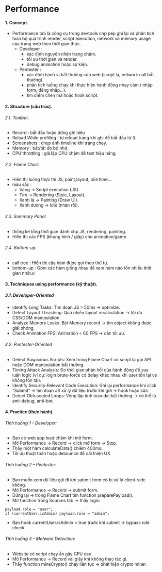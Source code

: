 # Performance

#### 1. Concept.
- Performance tab là công cụ trong devtools chp pép ghi lại và phân tích toàn bộ quá trình render, script execution, network và memory usage của trang web theo thời gian thực.
  - Developer :
    - xác định nguyên nhận trang chậm.
    - tối ưu thời gian và render.
    - debug animation hoặc sự kiện.
  - Pentester :
    - xác định hành vi bất thường của web (script lạ, network call bất thường).
    - phân tích luồng chạy khi thực hiện hành động nhạy cảm ( nhập form, đăng nhập...).
    - tìm điểm chèn mã hoặc hook script.
#### 2. Structure (cấu trúc).
###### 2.1. Toolbar. 
- Record : bắt đầu hoặc dừng ghi hiệu
- Reload While profiling : tự reload trang khi ghi để bắt đầu từ 0.
- Screenshots : chụp ảnh timeline khi trang chạy.
- Memory : bật/tắt đo bộ nhớ.
- CPU throttling : giả lập CPU chậm để test hiệu năng.
###### 2.2. Flame Chart.
- Hiển thị luồng thực thi JS, paint,layout, idle time....
- màu sắc :
  - Vàng → Script execution (JS).
  - Tím → Rendering (Style, Layout).
  - Xanh lá → Painting (Draw UI).
  - Xanh dương → Idle (nhàn rỗi).
###### 2.3. Summary Panel.
- thống kê tổng thời gian dành chp JS, rendering, painting.
- Hiển thị các FPS (khung hình / giây) cho animation/game.
###### 2.4. Bottom-up.
- call tree : Hiển thị cây hàm được gọi theo thứ tự.
- bottom-up : Gom các hàm giống nhau để xem hàm nào tốn nhiều thời gian nhất.ư
#### 3. Techniques using performance (kỹ thuật).
##### 3.1. Developer-Oriented
- Identify Long Tasks: Tìm đoạn JS > 50ms → optimize.
- Detect Layout Thrashing: Quá nhiều layout recalculation → tối ưu CSS/DOM manipulation.
- Analyze Memory Leaks: Bật Memory record → tìm object không được giải phóng.
- Check Animation FPS: Animation < 60 FPS → cần tối ưu.
###### 3.2. Pentester-Oriented
- Detect Suspicious Scripts: Xem trong Flame Chart có script lạ gọi API hoặc DOM manipulation bất thường.
- Timing Attack Analysis: Đo thời gian phản hồi của hành động để suy luận logic (ví dụ: login brute-force có delay khác nhau khi user tồn tại vs không tồn tại).
- Identify Security-Relevant Code Execution: Ghi lại performance khi click “Submit” → tìm đoạn JS xử lý dữ liệu trước khi gửi → hook hoặc sửa.
- Detect Obfuscated Loops: Vòng lặp tính toán dài bất thường → có thể là anti-debug, anti-bot.
#### 4. Practice (thực hành).
###### Tình huống 1 – Developer:
- Bạn có web app load chậm khi mở form.
- Mở Performance → Record → click mở form → Stop.
- Thấy một hàm calculateData() chiếm 400ms.
- Tối ưu thuật toán hoặc debounce để cải thiện UX.
###### Tình huống 2 – Pentester:
- Bạn muốn xem dữ liệu gửi đi khi submit form có bị xử lý client-side không.
- Mở Performance → Record → submit form.
- Dừng lại → trong Flame Chart tìm function preparePayload().
- Mở function trong Sources tab → thấy logic:
```
payload.role = "user";
if (currentUser.isAdmin) payload.role = "admin";
```
- Bạn hook currentUser.isAdmin = true trước khi submit → bypass role check.
###### Tình huống 3 – Malware Detection:
- Website có script chạy ẩn gây CPU cao.
- Mở Performance → Record vài giây khi không thao tác gì.
- Thấy function mineCrypto() chạy liên tục → phát hiện crypto miner.
